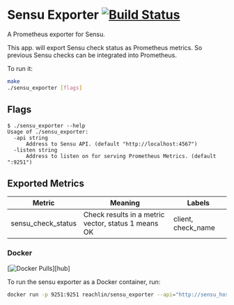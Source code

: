# Sensu Exporter [![Build Status](https://travis-ci.org/reachlin/sensu_exporter.svg)][travis]

A Prometheus exporter for Sensu.

This app. will export Sensu check status as Prometheus metrics. So previous Sensu checks can be integrated into Prometheus.

To run it:

```bash
make
./sensu_exporter [flags]
```

## Flags

```
$ ./sensu_exporter --help
Usage of ./sensu_exporter:
  -api string
      Address to Sensu API. (default "http://localhost:4567")
  -listen string
      Address to listen on for serving Prometheus Metrics. (default ":9251")
```

## Exported Metrics
| Metric | Meaning | Labels |
| ------ | ------- | ------ |
| sensu_check_status | Check results in a metric vector, status 1 means OK | client, check_name |


### Docker

[![Docker Pulls](https://img.shields.io/docker/pulls/reachlin/sensu_exporter.svg?maxAge=604800)][hub]

To run the sensu exporter as a Docker container, run:

```bash
docker run -p 9251:9251 reachlin/sensu_exporter --api="http://sensu_host:4567"
```

[travis]: https://travis-ci.org/reachlin/sensu_exporter
